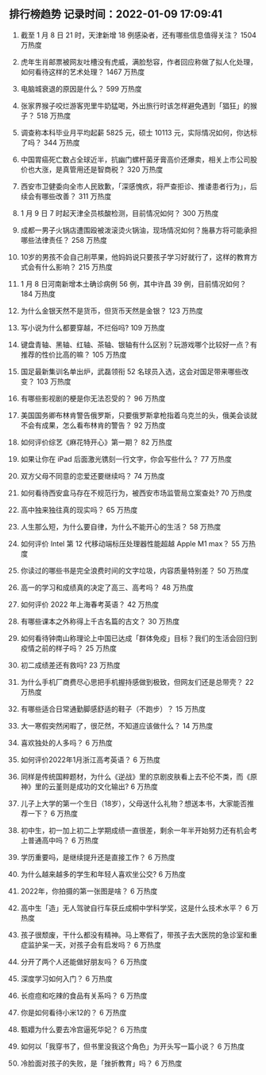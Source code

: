 
## 排行榜趋势 记录时间：2022-01-09 17:09:41
  
  1. 截至 1 月 8 日 21 时，天津新增 18 例感染者，还有哪些信息值得关注？ 1504 万热度
    
  2. 虎年生肖邮票被网友吐槽没有虎威，满脸愁容，作者回应称做了拟人化处理，如何看待这样的艺术处理？ 1467 万热度
    
  3. 电脑城衰退的原因是什么？ 599 万热度
    
  4. 张家界猴子咬烂游客兜里牛奶猛喝，外出旅行时该怎样避免遇到「猖狂」的猴子？ 518 万热度
    
  5. 调查称本科毕业月平均起薪 5825 元，硕士 10113 元，实际情况如何，你达标了吗？ 344 万热度
    
  6. 中国胃癌死亡数占全球近半，抗幽门螺杆菌牙膏高价还爆卖，相关上市公司股价也大涨，是真管用还是智商税？ 320 万热度
    
  7. 西安市卫健委向全市人民致歉，「深感愧疚，将严查拒诊、推诿患者行为」，后续会有哪些改善？ 311 万热度
    
  8. 1 月 9 日 7 时起天津全员核酸检测，目前情况如何？ 300 万热度
    
  9. 成都一男子火锅店遭围殴被泼滚烫火锅油，现场情况如何？施暴方将可能承担哪些法律责任？ 258 万热度
    
  10. 10岁的男孩不会自己削苹果，他妈妈说只要孩子学习好就行了，这样的教育方式会有什么影响？ 215 万热度
    
  11. 1 月 8 日河南新增本土确诊病例 56 例，其中许昌 39 例，目前情况如何？ 184 万热度
    
  12. 为什么金银天然不是货币，但货币天然是金银？ 123 万热度
    
  13. 写小说为什么都要穿越，不烂俗吗? 109 万热度
    
  14. 键盘青轴、黑轴、红轴、茶轴、银轴有什么区别？玩游戏哪个比较好一点？有推荐的性价比高的嘛？ 105 万热度
    
  15. 国足最新集训名单出炉，武磊领衔 52 名球员入选，这会对国足带来哪些改变？ 103 万热度
    
  16. 有哪些影视剧的梗是你无法忍受的？ 96 万热度
    
  17. 美国国务卿布林肯警告俄罗斯，只要俄罗斯拿枪指着乌克兰的头，俄美会谈就不会有成果，怎么看布林肯的警告？ 92 万热度
    
  18. 如何评价综艺《麻花特开心》第一期？ 82 万热度
    
  19. 如果让你在 iPad 后面激光镌刻一行文字，你会写些什么？ 77 万热度
    
  20. 双方父母不同意的恋爱还要继续吗？ 74 万热度
    
  21. 如何看待西安盒马存在不规范行为，被西安市场监管局立案查处? 70 万热度
    
  22. 高中独来独往真的现实吗？ 65 万热度
    
  23. 人生那么短，为什么要自律，为什么不能开心的生活？ 58 万热度
    
  24. 如何评价 Intel 第 12 代移动端标压处理器性能超越 Apple M1 max？ 55 万热度
    
  25. 你读过的哪些书是完全浪费时间的文字垃圾，内容质量特别差？ 50 万热度
    
  26. 高一的学习和成绩真的决定了高三、高考吗？ 48 万热度
    
  27. 如何评价 2022 年上海春考英语？ 42 万热度
    
  28. 有哪些课本之外称得上千古名篇的古文？ 30 万热度
    
  29. 如何看待钟南山称理论上中国已达成「群体免疫」目标？我们的生活会回归到疫情之前的样子吗？ 25 万热度
    
  30. 初二成绩差还有救吗? 23 万热度
    
  31. 为什么手机厂商费尽心思把手机握持感做到极致，但网友们还是总带壳？ 22 万热度
    
  32. 有哪些适合日常通勤脚感舒适的鞋子（不跑步）？ 15 万热度
    
  33. 大一寒假突然闲暇了，很茫然，不知道应该做什么？ 14 万热度
    
  34. 喜欢独处的人多吗？ 6 万热度
    
  35. 如何评价2022年1月浙江高考英语？ 6 万热度
    
  36. 同样是传统国粹题材，为什么《逆战》里的京剧皮肤看上去不伦不类，而《原神》里的云堇则是成功的文化输出? 6 万热度
    
  37. 儿子上大学的第一个生日（18岁），父母送什么礼物？想送本书，大家能否推荐一下？ 6 万热度
    
  38. 初中生，初一加上初二上学期成绩一直很差，剩余一年半开始努力还有机会考上普通高中吗？ 6 万热度
    
  39. 学历重要吗，是继续提升还是直接工作？ 6 万热度
    
  40. 为什么越来越多的学生和年轻人喜欢坐公交? 6 万热度
    
  41. 2022年，你拍摄的第一张图是啥？ 6 万热度
    
  42. 高中生「造」无人驾驶自行车获丘成桐中学科学奖，这是什么技术水平？ 6 万热度
    
  43. 孩子很颓废，干什么都没有精神。马上寒假了，带孩子去大医院的急诊室和重症监护呆一天，对孩子会有启发吗？ 6 万热度
    
  44. 分开了两个人还能做好朋友吗？ 6 万热度
    
  45. 深度学习如何入门？ 6 万热度
    
  46. 长痘痘和吃辣的食品有关系吗？ 6 万热度
    
  47. 你是如何看待小米12的？ 6 万热度
    
  48. 甄嬛为什么要去冷宫逼死华妃？ 6 万热度
    
  49. 如何以「我穿书了，但书里没我这个角色」为开头写一篇小说？ 6 万热度
    
  50. 冷脸面对孩子的失败，是「挫折教育」吗？ 6 万热度
    